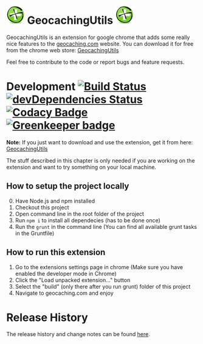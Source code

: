 # ![](source/img/appIcon/appIcon48.png) GeocachingUtils ![](source/img/appIcon/appIcon48.png) 
GeocachingUtils is an extension for google chrome that adds some really nice features to the  [geocaching.com](http://www.geocaching.com) website. You can download it for free from the chrome web store: [GeocachingUtils](https://chrome.google.com/webstore/detail/geocaching-utils/aiddapoflafkbecobkoiakgagaijacaa)

Feel free to contribute to the code or report bugs and feature requests.

# Development [![Build Status](https://travis-ci.org/ControlTheBit/geocachingUtils.svg?branch=master)](https://travis-ci.org/ControlTheBit/geocachingUtils) [![devDependencies Status](https://david-dm.org/ControlTheBit/geocachingUtils/dev-status.svg)](https://david-dm.org/ControlTheBit/geocachingUtils?type=dev) [![Codacy Badge](https://api.codacy.com/project/badge/Grade/cf87c3274b224e20b4be789ae76037f5)](https://www.codacy.com/app/ControlTheBit/geocachingUtils?utm_source=github.com&amp;utm_medium=referral&amp;utm_content=ControlTheBit/geocachingUtils&amp;utm_campaign=Badge_Grade) [![Greenkeeper badge](https://badges.greenkeeper.io/ControlTheBit/geocachingUtils.svg)](https://greenkeeper.io/)

**Note:** If you just want to download and use the extension, get it from here: [GeocachingUtils](https://chrome.google.com/webstore/detail/geocaching-utils/aiddapoflafkbecobkoiakgagaijacaa)

The stuff described in this chapter is only needed if you are working on the extension and want to try something on your local machine. 

## How to setup the project locally
0. Have Node.js and npm installed
1. Checkout this project
2. Open command line in the root folder of the project
3. Run `npm i` to install all dependecies (has to be done once)
4. Run the `grunt` in the command line (You can find all available grunt tasks in the Gruntfile)

## How to run this extension
1. Go to the extensions settings page in chrome (Make sure you have enabled the developer mode in Chrome)
2. Click the "Load unpacked extension..." button
3. Select the "build" (only there after you run grunt) folder of this project
4. Navigate to geocaching.com and enjoy

# Release History
The release history and change notes can be found [here](../../releases).
